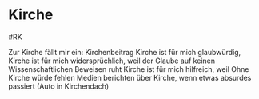 # Kirche
#RK 

Zur Kirche fällt mir ein: Kirchenbeitrag
Kirche ist für mich glaubwürdig, 
Kirche ist für mich widersprüchlich, weil der Glaube auf keinen Wissenschaftlichen Beweisen ruht
Kirche ist für mich hilfreich, weil 
Ohne Kirche würde fehlen
Medien berichten über Kirche, wenn etwas absurdes passiert (Auto in Kirchendach)